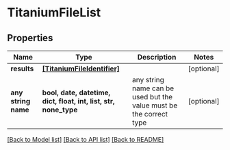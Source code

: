 # TitaniumFileList


## Properties
Name | Type | Description | Notes
------------ | ------------- | ------------- | -------------
**results** | [**[TitaniumFileIdentifier]**](TitaniumFileIdentifier.md) |  | [optional] 
**any string name** | **bool, date, datetime, dict, float, int, list, str, none_type** | any string name can be used but the value must be the correct type | [optional]

[[Back to Model list]](../README.md#documentation-for-models) [[Back to API list]](../README.md#documentation-for-api-endpoints) [[Back to README]](../README.md)


